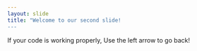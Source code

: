 ```yaml
---
layout: slide
title: "Welcome to our second slide!
---
```

If your code is working properly,
Use the left arrow to go back!
